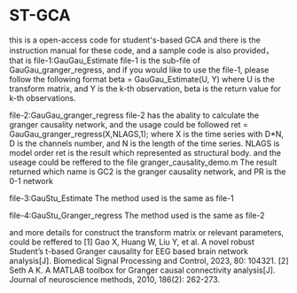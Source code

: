# ST-GCA
this is a open-access code for student's-based GCA
and there is the instruction manual for these code, and a sample code is also provided， that is
file-1:GauGau_Estimate
file-1 is the sub-file of GauGau_granger_regress, and if you would like to use the file-1, please follow the following format
beta = GauGau_Estimate(U, Y)
where U is the transform matrix, and Y is the k-th observation, beta is the return value for k-th observations. 

file-2:GauGau_granger_regress
file-2 has the abality to calculate the granger causality network, and the usage could be followed
ret = GauGau_granger_regress(X,NLAGS,1); 
where X is the time series with D*N, D is the channels number, and N is the length of the time series.
NLAGS is model order
ret is the result which represented as structural body.
and the useage could be reffered to the file granger_causality_demo.m
The result returned which name is GC2 is the granger causality network, and PR is the 0-1 network

file-3:GauStu_Estimate
The method used is the same as file-1

file-4:GauStu_Granger_regress
The method used is the same as file-2

and more details for construct the transform matrix or relevant parameters, could be reffered to
[1] Gao X, Huang W, Liu Y, et al. A novel robust Student’s t-based Granger causality for EEG based brain network analysis[J]. Biomedical Signal Processing and Control, 2023, 80: 104321.
[2] Seth A K. A MATLAB toolbox for Granger causal connectivity analysis[J]. Journal of neuroscience methods, 2010, 186(2): 262-273.
